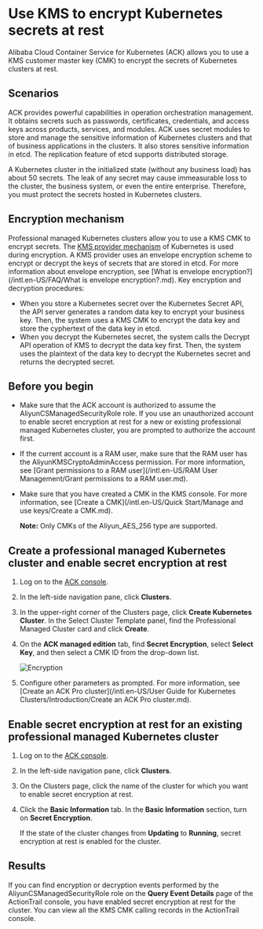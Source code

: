 # Use KMS to encrypt Kubernetes secrets at rest

Alibaba Cloud Container Service for Kubernetes \(ACK\) allows you to use a KMS customer master key \(CMK\) to encrypt the secrets of Kubernetes clusters at rest.

## Scenarios

ACK provides powerful capabilities in operation orchestration management. It obtains secrets such as passwords, certificates, credentials, and access keys across products, services, and modules. ACK uses secret modules to store and manage the sensitive information of Kubernetes clusters and that of business applications in the clusters. It also stores sensitive information in etcd. The replication feature of etcd supports distributed storage.

A Kubernetes cluster in the initialized state \(without any business load\) has about 50 secrets. The leak of any secret may cause immeasurable loss to the cluster, the business system, or even the entire enterprise. Therefore, you must protect the secrets hosted in Kubernetes clusters.

## Encryption mechanism

Professional managed Kubernetes clusters allow you to use a KMS CMK to encrypt secrets. The [KMS provider mechanism](https://kubernetes.io/docs/tasks/administer-cluster/kms-provider/) of Kubernetes is used during encryption. A KMS provider uses an envelope encryption scheme to encrypt or decrypt the keys of secrets that are stored in etcd. For more information about envelope encryption, see [What is envelope encryption?](/intl.en-US/FAQ/What is envelope encryption?.md). Key encryption and decryption procedures:

-   When you store a Kubernetes secret over the Kubernetes Secret API, the API server generates a random data key to encrypt your business key. Then, the system uses a KMS CMK to encrypt the data key and store the cyphertext of the data key in etcd.
-   When you decrypt the Kubernetes secret, the system calls the Decrypt API operation of KMS to decrypt the data key first. Then, the system uses the plaintext of the data key to decrypt the Kubernetes secret and returns the decrypted secret.

## Before you begin

-   Make sure that the ACK account is authorized to assume the AliyunCSManagedSecurityRole role. If you use an unauthorized account to enable secret encryption at rest for a new or existing professional managed Kubernetes cluster, you are prompted to authorize the account first.
-   If the current account is a RAM user, make sure that the RAM user has the AliyunKMSCryptoAdminAccess permission. For more information, see [Grant permissions to a RAM user](/intl.en-US/RAM User Management/Grant permissions to a RAM user.md).
-   Make sure that you have created a CMK in the KMS console. For more information, see [Create a CMK](/intl.en-US/Quick Start/Manage and use keys/Create a CMK.md).

    **Note:** Only CMKs of the Aliyun\_AES\_256 type are supported.


## Create a professional managed Kubernetes cluster and enable secret encryption at rest

1.  Log on to the [ACK console](https://cs.console.aliyun.com).

2.  In the left-side navigation pane, click **Clusters**.

3.  In the upper-right corner of the Clusters page, click **Create Kubernetes Cluster**. In the Select Cluster Template panel, find the Professional Managed Cluster card and click **Create**.

4.  On the **ACK managed edition** tab, find **Secret Encryption**, select **Select Key**, and then select a CMK ID from the drop-down list.

    ![Encryption](https://static-aliyun-doc.oss-accelerate.aliyuncs.com/assets/img/en-US/3559176061/p186311.png)

5.  Configure other parameters as prompted. For more information, see [Create an ACK Pro cluster](/intl.en-US/User Guide for Kubernetes Clusters/Introduction/Create an ACK Pro cluster.md).


## Enable secret encryption at rest for an existing professional managed Kubernetes cluster

1.  Log on to the [ACK console](https://cs.console.aliyun.com).

2.  In the left-side navigation pane, click **Clusters**.

3.  On the Clusters page, click the name of the cluster for which you want to enable secret encryption at rest.

4.  Click the **Basic Information** tab. In the **Basic Information** section, turn on **Secret Encryption**.

    If the state of the cluster changes from **Updating** to **Running**, secret encryption at rest is enabled for the cluster.


## Results

If you can find encryption or decryption events performed by the AliyunCSManagedSecurityRole role on the **Query Event Details** page of the ActionTrail console, you have enabled secret encryption at rest for the cluster. You can view all the KMS CMK calling records in the ActionTrail console.

